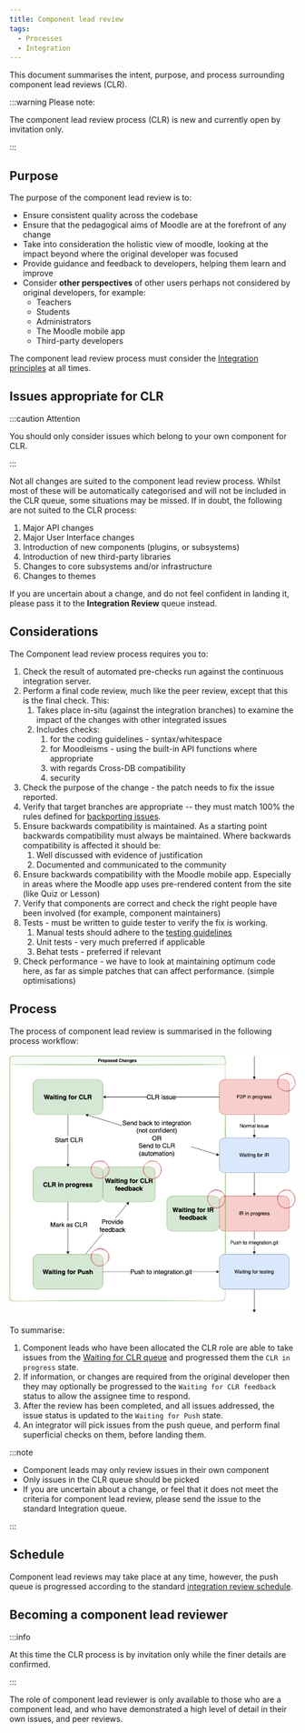 ```yaml
---
title: Component lead review
tags:
  - Processes
  - Integration
---
```

This document summarises the intent, purpose, and process surrounding component lead reviews (CLR).

:::warning Please note:

The component lead review process (CLR) is new and currently open by invitation only.

:::

## Purpose

The purpose of the component lead review is to:

- Ensure consistent quality across the codebase
- Ensure that the pedagogical aims of Moodle are at the forefront of any change
- Take into consideration the holistic view of moodle, looking at the impact beyond where the original developer was focused
- Provide guidance and feedback to developers, helping them learn and improve
- Consider **other perspectives** of other users perhaps not considered by original developers, for example:
  - Teachers
  - Students
  - Administrators
  - The Moodle mobile app
  - Third-party developers

The component lead review process must consider the [Integration principles](./index.md#integration-principles) at all times.

## Issues appropriate for CLR

:::caution Attention

You should only consider issues which belong to your own component for CLR.

:::

Not all changes are suited to the component lead review process. Whilst most of these will be automatically categorised and will not be included in the CLR queue, some situations may be missed. If in doubt, the following are not suited to the CLR process:

1. Major API changes
1. Major User Interface changes
1. Introduction of new components (plugins, or subsystems)
1. Introduction of new third-party libraries
1. Changes to core subsystems and/or infrastructure
1. Changes to themes

If you are uncertain about a change, and do not feel confident in landing it, please pass it to the **Integration Review** queue instead.

## Considerations

The Component lead review process requires you to:

1. Check the result of automated pre-checks run against the continuous integration server.
1. Perform a final code review, much like the peer review, except that this is the final check. This:
   1. Takes place in-situ (against the integration branches) to examine the impact of the changes with other integrated issues
   1. Includes checks:
       1. for the coding guidelines - syntax/whitespace
       1. for Moodleisms - using the built-in API functions where appropriate
       1. with regards Cross-DB compatibility
       1. security
1. Check the purpose of the change - the patch needs to fix the issue reported.
1. Verify that target branches are appropriate -- they must match 100% the rules defined for [backporting issues](../../policies/backporting.md).
1. Ensure backwards compatibility is maintained. As a starting point backwards compatibility must always be maintained. Where backwards compatibility is affected it should be:
   1. Well discussed with evidence of justification
   1. Documented and communicated to the community
1. Ensure backwards compatibility with the Moodle mobile app. Especially in areas where the Moodle app uses pre-rendered content from the site (like Quiz or Lesson)
1. Verify that components are correct and check the right people have been involved (for example, component maintainers)
1. Tests - must be written to guide tester to verify the fix is working.
   1. Manual tests should adhere to the [testing guidelines](../testing/guide.md)
   1. Unit tests - very much preferred if applicable
   1. Behat tests - preferred if relevant
1. Check performance - we have to look at maintaining optimum code here, as far as simple patches that can affect performance. (simple optimisations)

## Process

The process of component lead review is summarised in the following process workflow:

![CLR workflow](./_clr/clrworkflow.png)

To summarise:

1. Component leads who have been allocated the CLR role are able to take issues from the [Waiting for CLR queue](https://moodle.atlassian.net/) and progressed them the `CLR in progress` state.
1. If information, or changes are required from the original developer then they may optionally be progressed to the `Waiting for CLR feedback` status to allow the assignee time to respond.
1. After the review has been completed, and all issues addressed, the issue status is updated to the `Waiting for Push` state.
1. An integrator will pick issues from the push queue, and perform final superficial checks on them, before landing them.

:::note

- Component leads may only review issues in their own component
- Only issues in the CLR queue should be picked
- If you are uncertain about a change, or feel that it does not meet the criteria for component lead review, please send the issue to the standard Integration queue.

:::

## Schedule

Component lead reviews may take place at any time, however, the push queue is progressed according to the standard [integration review schedule](./index.md#schedule).

## Becoming a component lead reviewer

:::info

At this time the CLR process is by invitation only while the finer details are confirmed.

:::

The role of component lead reviewer is only available to those who are a component lead, and who have demonstrated a high level of detail in their own issues, and peer reviews.
